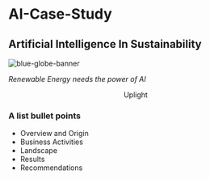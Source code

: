 # AI-Case-Study
## Artificial Intelligence In Sustainability

<p align="center">
   
   ![blue-globe-banner](https://github.com/user-attachments/assets/f1887d8c-e69f-4cf6-b431-be71803e623b)

_Renewable Energy needs the power of AI_

<p align="center"> Uplight 
   
### A list bullet points
* Overview and Origin
* Business Activities
* Landscape
* Results
* Recommendations
